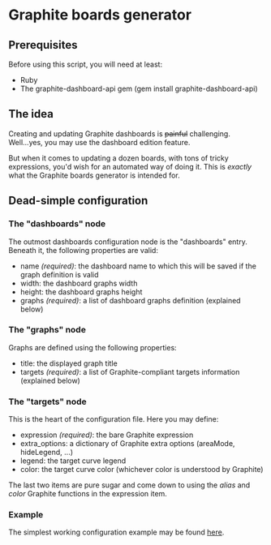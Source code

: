 Graphite boards generator
=========================

## Prerequisites
Before using this script, you will need at least:
* Ruby
* The graphite-dashboard-api gem (gem install graphite-dashboard-api)

## The idea
Creating and updating Graphite dashboards is ~~painful~~
challenging. Well...yes, you may use the dashboard edition feature.

But when it comes to updating a dozen boards, with tons of tricky expressions,
you'd wish for an automated way of doing it. This is *exactly* what the Graphite
boards generator is intended for.

## Dead-simple configuration
### The "dashboards" node
The outmost dashboards configuration node is the "dashboards" entry. Beneath it,
the following properties are valid:
* name *(required)*: the dashboard name to which this will be saved if the graph
definition is valid
* width: the dashboard graphs width
* height: the dashboard graphs height
* graphs *(required)*: a list of dashboard graphs definition (explained below)

### The "graphs" node
Graphs are defined using the following properties:
* title: the displayed graph title
* targets *(required)*: a list of Graphite-compliant targets information
(explained below)

### The "targets" node
This is the heart of the configuration file. Here you may define:
* expression *(required)*: the bare Graphite expression
* extra_options: a dictionary of Graphite extra options (areaMode, hideLegend,
...)
* legend: the target curve legend
* color: the target curve color (whichever color is understood by Graphite)

The last two items are pure sugar and come down to using the *alias* and
*color* Graphite functions in the expression item.

### Example
The simplest working configuration example may be found
[here](/examples/dead-simple.json).
